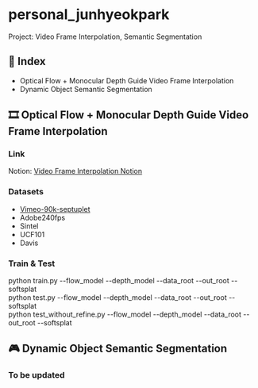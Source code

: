 # personal_junhyeokpark
Project: Video Frame Interpolation, Semantic Segmentation

## 📑 Index
* Optical Flow + Monocular Depth Guide Video Frame Interpolation
* Dynamic Object Semantic Segmentation

## 🎞️ Optical Flow + Monocular Depth Guide Video Frame Interpolation

### Link
Notion: [Video Frame Interpolation Notion](https://www.notion.so/Video-Frame-Interpolation-b3f639b21ad34b09a72aa2b3325da9f3)

### Datasets

  * [Vimeo-90k-septuplet](http://toflow.csail.mit.edu/index.html#septuplet)      
  * Adobe240fps      
  * Sintel      
  * UCF101      
  * Davis      
  
### Train & Test

  python train.py --flow_model --depth_model --data_root --out_root --softsplat      
  python test.py --flow_model --depth_model --data_root --out_root --softsplat      
  python test_without_refine.py --flow_model --depth_model --data_root --out_root --softsplat      

## 🎮 Dynamic Object Semantic Segmentation
### To be updated

